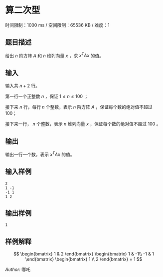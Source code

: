 # 算二次型

时间限制：1000 ms / 空间限制：65536 KB / 难度：1

## 题目描述

给出 $n$ 阶方阵 $A$ 和 $n$ 维列向量 $x$ ，求 $x^TAx$ 的值。

## 输入

输入共 $n+2$ 行。

第一行一个正整数 $n$ ，保证 $1\le n\le 100$ ；

接下来 $n$ 行，每行 $n$ 个整数，表示 $n$ 阶方阵 $A$ ，保证每个数的绝对值不超过 $100$；

接下来一行， $n$ 个整数，表示 $n$ 维列向量 $x$ ，保证每个数的绝对值不超过 $100$ 。

## 输出

输出一行一个数，表示 $x^TAx$ 的值。

## 输入样例

    2
    1 -1
    -1 1
    1 2

## 输出样例

    1

## 样例解释

$$
\begin{bmatrix}
 1 & 2
\end{bmatrix}
\begin{bmatrix}
 1 & -1\\
 -1 & 1
\end{bmatrix}
\begin{bmatrix}
 1 \\
 2
\end{bmatrix}
= 1
$$

*Author:* 哪吒
